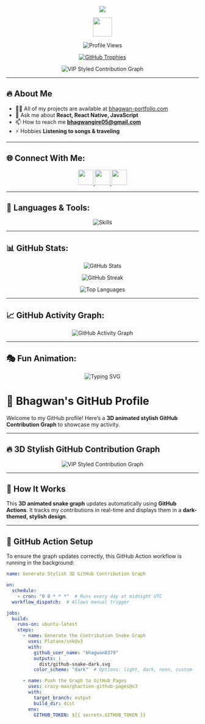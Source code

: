<!-- Profile Header -->
<p align="center">
  <img src="https://readme-typing-svg.herokuapp.com?font=Fira+Code&size=30&duration=2000&pause=1000&color=FF0000,FF7300,FFEE00,00FF00,00FFFF,007BFF,8A2BE2&center=true&vCenter=true&width=900&lines=Hi+%F0%9F%91%8B%2C+I'm+Bhagwan;Fullstack+Web+Developer;React+Native+Developer;Frontend+Developer;Graphic+Designer;JavaScript+%7C+React+%7C+React+Native+Expert;Building+Awesome+Projects!">
</p>



<!-- Fun SVG Animation -->
<p align="center">
  <img src="https://media.giphy.com/media/3o7aD2saalBwwftBIY/giphy.gif" width="50" />
</p>

<!-- Profile Views -->
<p align="center">
  <img src="https://komarev.com/ghpvc/?username=bhagwan8379&label=Profile%20views&color=F7B93E&style=flat" alt="Profile Views" />
</p>

<!-- GitHub Trophies -->
<p align="center">
  <a href="https://github.com/ryo-ma/github-profile-trophy">
    <img src="https://github-profile-trophy.vercel.app/?username=bhagwan8379&theme=onestar&no-frame=true&margin-w=10&column=6" alt="GitHub Trophies"/>
  </a>
</p>

<!-- 3D Stylish GitHub Contribution Graph -->
<p align="center">
  <img src="https://github.com/bhagwan8379/bhagwan8379/raw/output/github-snake-dark.svg" alt="VIP Styled Contribution Graph"/>
</p>


---

## 🔥 About Me
- 👨‍💻 All of my projects are available at [bhagwan-portfolio.com](https://bhagwan-portfolio.com)  
- 💬 Ask me about **React, React Native, JavaScript**  
- 📫 How to reach me **bhagwangire05@gmail.com**  
- ⚡ Hobbies **Listening to songs & traveling**  

---

## 🌐 Connect With Me:
<p align="center">
  <a href="https://www.linkedin.com/in/bhagwan-gire-84013a293" target="_blank">
    <img src="https://img.icons8.com/fluency/48/ff0000/linkedin.png" width="40" height="40" />
  </a>
  <a href="https://www.instagram.com/bhagwan_gire_96k" target="_blank">
    <img src="https://img.icons8.com/fluency/48/ff0000/instagram-new.png" width="40" height="40" />
  </a>
  <a href="https://leetcode.com/Bhagwan8379/" target="_blank">
    <img src="https://img.icons8.com/external-tal-revivo-bold-tal-revivo/48/ff0000/external-level-up-your-coding-skills-and-quickly-land-a-job-logo-bold-tal-revivo.png" width="40" height="40" />
  </a>
</p>

---

## 🚀 Languages & Tools:
<p align="center">
  <img src="https://skillicons.dev/icons?i=react,redux,js,ts,html,css,bootstrap,tailwind,nodejs,express,mongodb,git,github,android,postman" alt="Skills" />
</p>

---

## 📊 GitHub Stats:
<p align="center">
  <img src="https://github-readme-stats.vercel.app/api?username=bhagwan8379&show_icons=true&theme=radical" alt="GitHub Stats" />
</p>

<p align="center">
  <img src="https://github-readme-streak-stats.herokuapp.com/?user=bhagwan8379&theme=highcontrast" alt="GitHub Streak" />
</p>

<p align="center">
  <img src="https://github-readme-stats.vercel.app/api/top-langs?username=bhagwan8379&show_icons=true&locale=en&layout=compact&theme=dracula" alt="Top Languages" />
</p>

---

## 📈 GitHub Activity Graph:
<p align="center">
  <img src="https://github-readme-activity-graph.vercel.app/graph?username=bhagwan8379&theme=redical" alt="GitHub Activity Graph" />
</p>

---

## 🎭 Fun Animation:
<p align="center">
  <img src="https://readme-typing-svg.herokuapp.com?font=Fira+Code&size=20&pause=1000&color=00E676&center=true&vCenter=true&width=600&lines=Thanks+for+visiting+my+profile!;Happy+Coding+💻" alt="Typing SVG" />
</p>













# 🚀 Bhagwan's GitHub Profile  

Welcome to my GitHub profile! Here’s a **3D animated stylish GitHub Contribution Graph** to showcase my activity.  

---

## 🔥 3D Stylish GitHub Contribution Graph  
<!-- This will display an animated snake graph of contributions -->
<p align="center">
  <img src="https://github.com/bhagwan8379/bhagwan8379/raw/output/github-snake-dark.svg" alt="VIP Styled Contribution Graph"/>
</p>

---

## 🔧 How It Works  
This **3D animated snake graph** updates automatically using **GitHub Actions**. It tracks my contributions in real-time and displays them in a **dark-themed, stylish design**.  

---

## 📜 GitHub Action Setup  
To ensure the graph updates correctly, this GitHub Action workflow is running in the background:  

```yaml
name: Generate Stylish 3D GitHub Contribution Graph

on:
  schedule:
    - cron: "0 0 * * *"  # Runs every day at midnight UTC
  workflow_dispatch:  # Allows manual trigger

jobs:
  build:
    runs-on: ubuntu-latest
    steps:
      - name: Generate the Contribution Snake Graph
        uses: Platane/snk@v3
        with:
          github_user_name: "bhagwan8379"
          outputs: |
            dist/github-snake-dark.svg
          color_scheme: "dark"  # Options: light, dark, neon, custom

      - name: Push the Graph to GitHub Pages
        uses: crazy-max/ghaction-github-pages@v3
        with:
          target_branch: output
          build_dir: dist
        env:
          GITHUB_TOKEN: ${{ secrets.GITHUB_TOKEN }}

